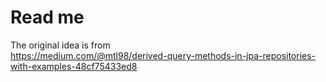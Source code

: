 # Read me

The original idea is from  
https://medium.com/@mtl98/derived-query-methods-in-jpa-repositories-with-examples-48cf75433ed8